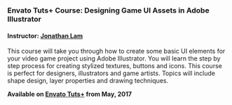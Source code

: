 ### Envato Tuts+ Course: Designing Game UI Assets in Adobe Illustrator
#### Instructor: [Jonathan Lam](https://tutsplus.com/authors/jonathan-lam)

This course will take you through how to create some basic UI elements for your video game project using Adobe Illustrator. You will learn the step by step process for creating stylized textures, buttons and icons. This course is perfect for designers, illustrators and game artists. Topics will include shape design, layer properties and drawing techniques.

**Available on [Envato Tuts+](https://tutsplus.com/courses) from May, 2017**
